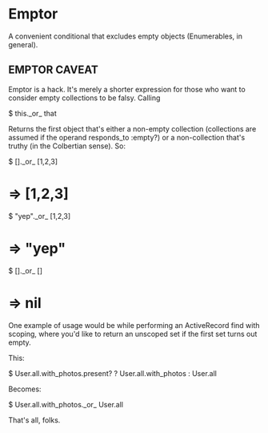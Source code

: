 Emptor
===============
A convenient conditional that excludes empty objects (Enumerables, in general).

EMPTOR CAVEAT
---------------------
Emptor is a hack.  It's merely a shorter expression for those who want to consider empty collections to be falsy.  Calling

  $ this._or\_ that
  
Returns the first object that's either a non-empty collection (collections are assumed if the operand responds_to :empty?) or a non-collection that's truthy (in the Colbertian sense). So:

  $ []._or\_ [1,2,3]
  # => [1,2,3]

  $ "yep"._or\_ [1,2,3]
  # => "yep"

  $ []._or\_ []
  # => nil

One example of usage would be while performing an ActiveRecord find with scoping, where you'd like to return an unscoped set if the first set turns out empty. 

This:

  $ User.all.with_photos.present? ? User.all.with_photos : User.all
  
Becomes:

  $ User.all.with_photos._or\_ User.all
  
That's all, folks.

  